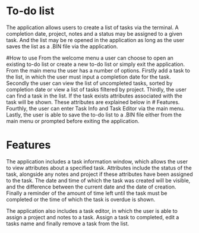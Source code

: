 # To-do list
The application allows users to create a list of tasks via the terminal. 
A completion date, project, notes and a status may be assigned to a given
task. And the list may be re opened in the application as long as the user 
saves the list as a .BIN file via the application. 

#How to use
From the welcome menu a user can choose to open an existing to-do list
or create a new to-do list or simply exit the application. From the main
menu the user has a number of options. Firstly add a task to the list, 
in which the user must input a completion date for the task. Secondly
the user can view the list of uncompleted tasks, sorted by completion date 
or view a list of tasks filtered by project. Thirdly, the user can find a
task in the list. If the task exists attributes associated with the task
will be shown. These attributes are explained below in # Features. Fourthly,
the user can enter Task Info and Task Editor via the main menu. Lastly, 
the user is able to save the to-do list to a .BIN file either from the 
main menu or prompted before exiting the application. 

# Features
The application includes a task information window, which allows the
user to view attributes about a specified task. Attributes include the
status of the task, alongside any notes and project if these attributes 
have been assigned to the task. The date and time of which the task was
created will be visible, and the difference between the current date and
the date of creation. Finally a reminder of the amount of time left until
the task must be completed or the time of which the task is overdue is 
shown.

The application also includes a task editor, in which the user is
able to assign a project and notes to a task. Assign a task to completed, 
edit a tasks name and finally remove a task from the list.

